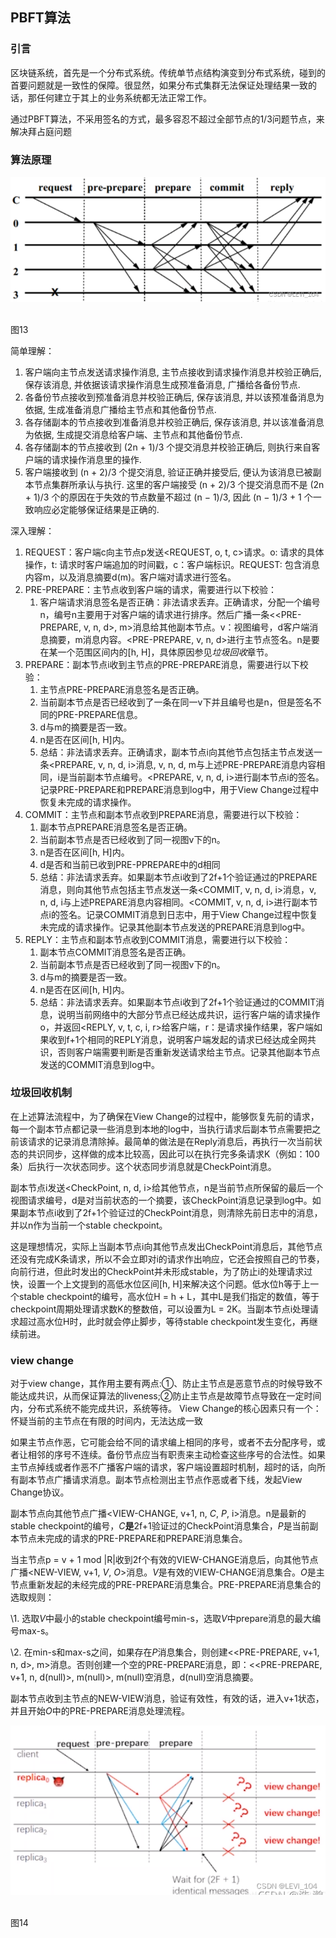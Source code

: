 ##  PBFT算法

### 引言

区块链系统，首先是一个分布式系统。传统单节点结构演变到分布式系统，碰到的首要问题就是一致性的保障。很显然，如果分布式集群无法保证处理结果一致的话，那任何建立于其上的业务系统都无法正常工作。

通过PBFT算法，不采用签名的方式，最多容忍不超过全部节点的1/3问题节点，来解决拜占庭问题

### 算法原理

![img](imags\a14.png)![点击并拖拽以移动](data:image/gif;base64,R0lGODlhAQABAPABAP///wAAACH5BAEKAAAALAAAAAABAAEAAAICRAEAOw==)

 图13

简单理解：

1. 客户端向主节点发送请求操作消息, 主节点接收到请求操作消息并校验正确后, 保存该消息, 并依据该请求操作消息生成预准备消息, 广播给各备份节点.
2. 各备份节点接收到预准备消息并校验正确后, 保存该消息, 并以该预准备消息为依据, 生成准备消息广播给主节点和其他备份节点.
3. 各存储副本的节点接收到准备消息并校验正确后, 保存该消息, 并以该准备消息为依据, 生成提交消息给客户端、主节点和其他备份节点.
4. 各存储副本的节点接收到 (2n + 1)/3 个提交消息并校验正确后, 则执行来自客户端的请求操作消息里的操作.
5. 客户端接收到 (n + 2)/3 个提交消息, 验证正确并接受后, 便认为该消息已被副本节点集群所承认与执行. 这里的客户端接受 (n + 2)/3 个提交消息而不是 (2n + 1)/3 个的原因在于失效的节点数量不超过 (n − 1)/3, 因此 (n − 1)/3 + 1 个一致响应必定能够保证结果是正确的.

深入理解：

1. REQUEST：客户端c向主节点p发送<REQUEST, o, t, c>请求。o: 请求的具体操作，t: 请求时客户端追加的时间戳，c：客户端标识。REQUEST: 包含消息内容m，以及消息摘要d(m)。客户端对请求进行签名。
2. PRE-PREPARE：主节点收到客户端的请求，需要进行以下校验： 
   1. 客户端请求消息签名是否正确：非法请求丢弃。正确请求，分配一个编号n，编号n主要用于对客户端的请求进行排序。然后广播一条<<PRE-PREPARE, v, n, d>, m>消息给其他副本节点。v：视图编号，d客户端消息摘要，m消息内容。<PRE-PREPARE, v, n, d>进行主节点签名。n是要在某一个范围区间内的[h, H]，具体原因参见*垃圾回收*章节。
3. PREPARE：副本节点i收到主节点的PRE-PREPARE消息，需要进行以下校验： 
   1. 主节点PRE-PREPARE消息签名是否正确。
   2. 当前副本节点是否已经收到了一条在同一v下并且编号也是n，但是签名不同的PRE-PREPARE信息。
   3. d与m的摘要是否一致。
   4. n是否在区间[h, H]内。
   5. 总结：非法请求丢弃。正确请求，副本节点i向其他节点包括主节点发送一条<PREPARE, v, n, d, i>消息, v, n, d, m与上述PRE-PREPARE消息内容相同，i是当前副本节点编号。<PREPARE, v, n, d, i>进行副本节点i的签名。记录PRE-PREPARE和PREPARE消息到log中，用于View Change过程中恢复未完成的请求操作。
4. COMMIT：主节点和副本节点收到PREPARE消息，需要进行以下校验： 
   1. 副本节点PREPARE消息签名是否正确。
   2. 当前副本节点是否已经收到了同一视图v下的n。
   3. n是否在区间[h, H]内。
   4. d是否和当前已收到PRE-PPREPARE中的d相同
   5. 总结：非法请求丢弃。如果副本节点i收到了2f+1个验证通过的PREPARE消息，则向其他节点包括主节点发送一条<COMMIT, v, n, d, i>消息，v, n, d, i与上述PREPARE消息内容相同。<COMMIT, v, n, d, i>进行副本节点i的签名。记录COMMIT消息到日志中，用于View Change过程中恢复未完成的请求操作。记录其他副本节点发送的PREPARE消息到log中。
5. REPLY：主节点和副本节点收到COMMIT消息，需要进行以下校验： 
   1. 副本节点COMMIT消息签名是否正确。
   2. 当前副本节点是否已经收到了同一视图v下的n。
   3. d与m的摘要是否一致。
   4. n是否在区间[h, H]内。
   5. 总结：非法请求丢弃。如果副本节点i收到了2f+1个验证通过的COMMIT消息，说明当前网络中的大部分节点已经达成共识，运行客户端的请求操作o，并返回<REPLY, v, t, c, i, r>给客户端，r：是请求操作结果，客户端如果收到f+1个相同的REPLY消息，说明客户端发起的请求已经达成全网共识，否则客户端需要判断是否重新发送请求给主节点。记录其他副本节点发送的COMMIT消息到log中。

### 垃圾回收机制

在上述算法流程中，为了确保在View Change的过程中，能够恢复先前的请求，每一个副本节点都记录一些消息到本地的log中，当执行请求后副本节点需要把之前该请求的记录消息清除掉。最简单的做法是在Reply消息后，再执行一次当前状态的共识同步，这样做的成本比较高，因此可以在执行完多条请求K（例如：100条）后执行一次状态同步。这个状态同步消息就是CheckPoint消息。

副本节点i发送<CheckPoint, n, d, i>给其他节点，n是当前节点所保留的最后一个视图请求编号，d是对当前状态的一个摘要，该CheckPoint消息记录到log中。如果副本节点i收到了2f+1个验证过的CheckPoint消息，则清除先前日志中的消息，并以n作为当前一个stable checkpoint。

这是理想情况，实际上当副本节点i向其他节点发出CheckPoint消息后，其他节点还没有完成K条请求，所以不会立即对i的请求作出响应，它还会按照自己的节奏，向前行进，但此时发出的CheckPoint并未形成stable，为了防止i的处理请求过快，设置一个上文提到的高低水位区间[h, H]来解决这个问题。低水位h等于上一个stable checkpoint的编号，高水位H = h + L，其中L是我们指定的数值，等于checkpoint周期处理请求数K的整数倍，可以设置为L = 2K。当副本节点i处理请求超过高水位H时，此时就会停止脚步，等待stable checkpoint发生变化，再继续前进。

### view change

对于view change，其作用主要有两点:①、防止主节点是恶意节点的时候导致不能达成共识，从而保证算法的liveness;②防止主节点是故障节点导致在一定时间内，分布式系统不能完成共识，系统等待。
 View Change的核心因素只有一个：怀疑当前的主节点在有限的时间内，无法达成一致

如果主节点作恶，它可能会给不同的请求编上相同的序号，或者不去分配序号，或者让相邻的序号不连续。备份节点应当有职责来主动检查这些序号的合法性。如果主节点掉线或者作恶不广播客户端的请求，客户端设置超时机制，超时的话，向所有副本节点广播请求消息。副本节点检测出主节点作恶或者下线，发起View Change协议。

副本节点向其他节点广播<VIEW-CHANGE, v+1, n, *C*, *P*, i>消息。n是最新的stable checkpoint的编号，*C***是**2f+1验证过的CheckPoint消息集合，*P*是当前副本节点未完成的请求的PRE-PREPARE和PREPARE消息集合。

当主节点p = v + 1 mod |R|收到2f个有效的VIEW-CHANGE消息后，向其他节点广播<NEW-VIEW, v+1, *V*, *O*>消息。*V*是有效的VIEW-CHANGE消息集合。*O*是主节点重新发起的未经完成的PRE-PREPARE消息集合。PRE-PREPARE消息集合的选取规则：

\1. 选取*V*中最小的stable checkpoint编号min-s，选取*V*中prepare消息的最大编号max-s。

\2. 在min-s和max-s之间，如果存在*P*消息集合，则创建<<PRE-PREPARE, v+1, n, d>, m>消息。否则创建一个空的PRE-PREPARE消息，即：<<PRE-PREPARE, v+1, n, d(null)>, m(null)>, m(null)空消息，d(null)空消息摘要。

副本节点收到主节点的NEW-VIEW消息，验证有效性，有效的话，进入v+1状态，并且开始*O*中的PRE-PREPARE消息处理流程。

![img](imags\a15.png)![点击并拖拽以移动](data:image/gif;base64,R0lGODlhAQABAPABAP///wAAACH5BAEKAAAALAAAAAABAAEAAAICRAEAOw==)

图14